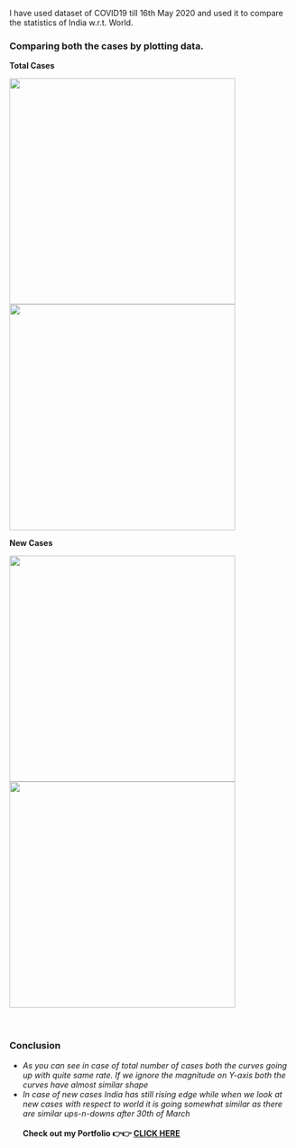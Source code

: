 I have used dataset of COVID19 till 16th May 2020 and used it to compare the statistics of India w.r.t. World.

### Comparing both the cases by plotting data.

**Total Cases**

<div id="banner">
    <div class="inline-block">
        <img src="https://github.com/chandbud5/ML-geek/blob/master/Visualization%20of%20COVID19%20data/Total-cases-in-World.png" width="400">
        <img src="https://github.com/chandbud5/ML-geek/blob/master/Visualization%20of%20COVID19%20data/Total-cases-in-India.png" width="400">
    </div>
</div>

**New Cases**

<div id="banner">
    <div class="inline-block">
        <img src="https://github.com/chandbud5/ML-geek/blob/master/Visualization%20of%20COVID19%20data/New-cases-in-World.png" width="400">
        <img src="https://github.com/chandbud5/ML-geek/blob/master/Visualization%20of%20COVID19%20data/New-cases-in-India.png" width="400">
    </div>
</div>
<br><br>

### Conclusion

* *As you can see in case of total number of cases both the curves going up with quite same rate. If we ignore the magnitude on Y-axis both the curves have almost similar shape*
* *In case of new cases India has still rising edge while when we look at new cases with respect to world it is going somewhat similar as there are similar ups-n-downs after 30th of March*
<br><br>
**Check out my Portfolio 👉👉 [CLICK HERE](https://chandbud.me/)**
